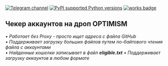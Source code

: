 [![Telegram channel](https://img.shields.io/endpoint?url=https://runkit.io/damiankrawczyk/telegram-badge/branches/master?url=https://t.me/n4z4v0d)](https://t.me/n4z4v0d)
[![PyPI supported Python versions](https://img.shields.io/pypi/pyversions/better-automation.svg)](https://www.python.org/downloads/release/python-3116/)
[![works badge](https://cdn.jsdelivr.net/gh/nikku/works-on-my-machine@v0.2.0/badge.svg)](https://github.com/nikku/works-on-my-machine)  

## Чекер аккаунтов на дроп OPTIMISM
_• Работает без Proxy - просто ищет адреса с файла GitHub_  
_• Поддерживает загрузку больших файлов путем по-байтового чтения файла с аккаунтами_  
_• Найденные кошелки записывает в файл **eligible.txt**_
_• Поддерживает загрузку аккаунтов в любом формате_
